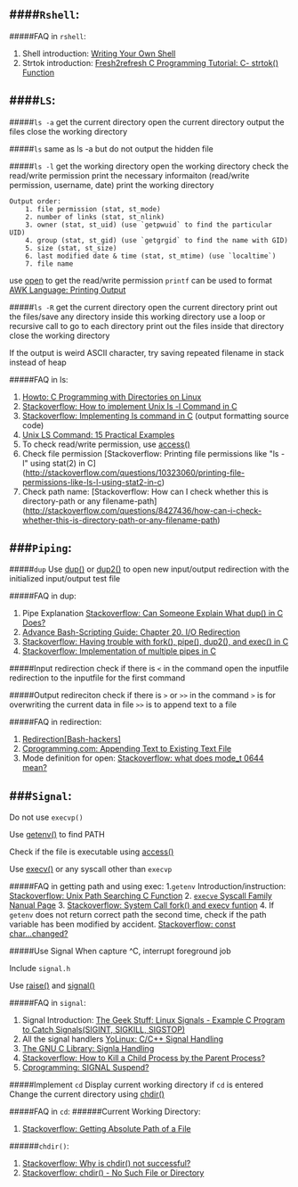 ####`Rshell`:
-------------
#####FAQ in `rshell`:
1. Shell introduction: [Writing Your Own Shell](http://linuxgazette.net/111/ramankutty.html)
2. Strtok introduction: [Fresh2refresh C Programming Tutorial: C- strtok() Function](http://fresh2refresh.com/c/c-strings/c-strtok-function/)


####`LS`:
---------
#####`ls -a`
	get the current directory 
	open the current directory 
	output the files
	close the working directory

#####`ls`
	same as ls -a
	but do not output the hidden file

#####`ls -l`
	get the working directory
	open the working directory
	check the read/write permission
	print the necessary informaiton (read/write permission, username, date)
	print the working directory

	Output order:
		1. file permission (stat, st_mode)
		2. number of links (stat, st_nlink)
		3. owner (stat, st_uid) (use `getpwuid` to find the particular UID)
		4. group (stat, st_gid) (use `getgrgid` to find the name with GID)
		5. size (stat, st_size) 
		6. last modified date & time (stat, st_mtime) (use `localtime`)
		7. file name

use [open](http://linux.die.net/man/2/open) to get the read/write permission
`printf` can be used to format [AWK Language: Printing Output](http://www.chemie.fu-berlin.de/chemnet/use/info/gawk/gawk_7.html)

#####`ls -R`
	get the current directory 
	open the current directory
	print out the files/save any directory inside this working directory
	use a loop or recursive call to go to each directory
	print out the files inside that directory
	close the working directory

If the output is weird ASCII character, try saving repeated filename in stack instead of heap

#####FAQ in ls: 
1. [Howto: C Programming with Directories on Linux](http://www.thegeekstuff.com/2012/06/c-directory/)
2. [Stackoverflow: How to implement Unix ls -l Command in C](http://stackoverflow.com/questions/857156/how-to-implement-unix-ls-l-command-in-c)
3. [Stackoverflow: Implementing ls command in C](http://stackoverflow.com/questions/14576725/implementing-ls-command-in-c) (output formatting source code)
4. [Unix LS Command: 15 Practical Examples](http://www.thegeekstuff.com/2009/07/linux-ls-command-examples/)
5. To check read/write permission, use [access()](http://linux.die.net/man/2/access)
6. Check file permission [Stackoverflow: Printing file permissions like "ls -l" using stat(2) in C] (http://stackoverflow.com/questions/10323060/printing-file-permissions-like-ls-l-using-stat2-in-c)
7. Check path name:
	[Stackoverflow: How can I check whether this is directory-path or any filename-path] (http://stackoverflow.com/questions/8427436/how-can-i-check-whether-this-is-directory-path-or-any-filename-path)

###`Piping`:
------------
#####`dup`
Use [dup()](http://linux.die.net/man/2/dup) or [dup2()](http://linux.die.net/man/2/dup2) to open new input/output redirection with the initialized input/output test file

#####FAQ in dup:
1. Pipe Explanation [Stackoverflow: Can Someone Explain What dup() in C Does?](http://stackoverflow.com/questions/7861611/can-someone-explain-what-dup-in-c-does?rq=1)
2. [Advance Bash-Scripting Guide: Chapter 20. I/O Redirection](http://www.tldp.org/LDP/abs/html/io-redirection.html)
2. [Stackoverflow: Having trouble with fork(), pipe(), dup2(), and exec() in C](http://stackoverflow.com/questions/916900/having-trouble-with-fork-pipe-dup2-and-exec-in-c?rq=1)
3. [Stackoverflow: Implementation of multiple pipes in C](http://stackoverflow.com/questions/8389033/implementation-of-multiple-pipes-in-c?lq=1)

#####Input redirection
	check if there is `<` in the command
	open the inputfile
	redirection to the inputfile for the first command

#####Output redireciton
	check if there is `>` or `>>` in the command 
	`>` is for overwriting the current data in file
	`>>` is to append text to a file
	
#####FAQ in redirection: 	
1. [Redirection[Bash-hackers]](http://wiki.bash-hackers.org/syntax/redirection)	
2. [Cprogramming.com: Appending Text to Existing Text File](http://cboard.cprogramming.com/c-programming/103570-appending-text-existing-text-file.html)
3. Mode definition for open: [Stackoverflow: what does mode_t 0644 mean?](http://stackoverflow.com/questions/18415904/what-does-mode-t-0644-mean)

###`Signal`:
------------
Do not use `execvp()`

Use [getenv()](http://linux.die.net/man/3/getenv) to find PATH

Check if the file is executable using [access()](http://linux.die.net/man/2/access)

Use [execv()](http://linux.die.net/man/3/execv) or any syscall other than `execvp`

#####FAQ in	getting path and using exec:
1.`getenv` Introduction/instruction:  [Stackoverflow: Unix Path Searching C Function](http://stackoverflow.com/questions/147057/unix-path-searching-c-function)
2. [`execve` Syscall Family Nanual Page](http://linux.die.net/man/3/execve)
3. [Stackoverflow: System Call fork() and execv funtion](http://stackoverflow.com/questions/19147386/system-call-fork-and-execv-function)
4. If `getenv` does not return correct path the second time, check if the path variable has been modified by accident. [Stackoverflow: const char...changed?](http://stackoverflow.com/questions/10249750/const-char-changed)

#####Use Signal
When capture ^C, interrupt foreground job

Include `signal.h`

Use [raise()](http://linux.die.net/man/3/raise) and [signal()](http://linux.die.net/man/2/signal)
	
#####FAQ in `signal`:
1. Signal Introduction: [The Geek Stuff: Linux Signals - Example C Program to Catch Signals(SIGINT, SIGKILL, SIGSTOP)](http://www.thegeekstuff.com/2012/03/catch-signals-sample-c-code/)
2. All the signal handlers [YoLinux: C/C++ Signal Handling](http://www.yolinux.com/TUTORIALS/C++Signals.html)
3. [The GNU C Library: Signla Handling](http://www.cs.utah.edu/dept/old/texinfo/glibc-manual-0.02/library_21.html)
4. [Stackoverflow: How to Kill a Child Process by the Parent Process?](http://stackoverflow.com/questions/6501522/how-to-kill-a-child-process-by-the-parent-process)
5. [Cprogramming: SIGNAL Suspend?](http://cboard.cprogramming.com/c-programming/121383-signal-suspended.html)

#####Implement `cd`
	Display current working directory 
	if `cd` is entered
	Change the current directory using [chdir()](http://linux.die.net/man/2/chdir)

#####FAQ in `cd`:
######Current Working Directory:
1. [Stackoverflow: Getting Absolute Path of a File](http://stackoverflow.com/questions/229012/getting-absolute-path-of-a-file)

######`chdir()`:
1. [Stackoverflow: Why is chdir() not successful?](http://stackoverflow.com/questions/16841365/why-is-chdir-not-successful?rq=1)
2. [Stackoverflow: chdir() - No Such File or Directory](http://stackoverflow.com/questions/13591065/chdir-no-such-file-or-directory?rq=1)

